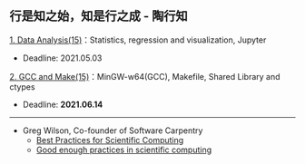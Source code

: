 ## 行是知之始，知是行之成 - 陶行知

[1. Data Analysis(15)](./P1)：Statistics, regression and visualization, Jupyter 

* Deadline: 2021.05.03

[2. GCC and Make(15)](./P2)：MinGW-w64(GCC), Makefile, Shared Library and ctypes

* Deadline: **2021.06.14**

---

* Greg Wilson, Co-founder of Software Carpentry 
  * [Best Practices for Scientific Computing](https://journals.plos.org/plosbiology/article?id=10.1371/journal.pbio.1001745)
  * [Good enough practices in scientific computing](https://journals.plos.org/ploscompbiol/article?id=10.1371/journal.pcbi.1005510)



